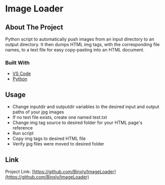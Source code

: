 # Image Loader

<!-- ABOUT THE PROJECT -->
## About The Project

Python script to automatically push images from an input directory to an output directory.
It then dumps HTML img tags, with the corresponding file names, to a text file for easy copy-pasting into an HTML document.

### Built With

* [VS Code](https://code.visualstudio.com/)
* [Python](https://marketplace.visualstudio.com/items?itemName=ms-python.python)

<!-- USAGE -->
## Usage

* Change inputdir and outputdir variables to the desired input and output paths of your jpg images
* If no text file exists, create one named test.txt
* Change img tag source to desired folder for your HTML page's reference
* Run script
* Copy img tags to desired HTML file
* Verify jpg files were moved to desired folder

<!-- CONTACT -->
## Link

Project Link: [https://github.com/Binxly/ImageLoader](https://github.com/Binxly/ImageLoader)
